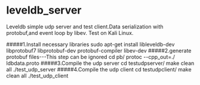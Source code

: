 leveldb_server
===============
Leveldb simple udp server and test client.Data serialization with protobuf,and event loop by libev.
Test on Kali Linux.

#####1.Install necessary libraries
    sudo apt-get install libleveldb-dev libprotobuf7 libprotobuf-dev protobuf-compiler libev-dev
#####2.generate protobuf files---This step can be ignored
    cd pb/
    protoc --cpp_out=./ ldbdata.proto
#####3.Compile the udp server
    cd testudpserver/
    make clean all
    ./test_udp_server
#####4.Compile the udp client
    cd testudpclient/
    make clean all
    ./test_udp_client

